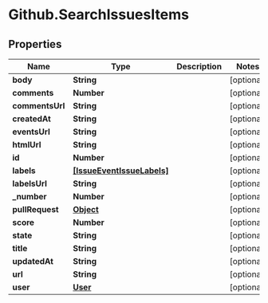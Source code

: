 # Github.SearchIssuesItems

## Properties

Name | Type | Description | Notes
------------ | ------------- | ------------- | -------------
**body** | **String** |  | [optional] 
**comments** | **Number** |  | [optional] 
**commentsUrl** | **String** |  | [optional] 
**createdAt** | **String** |  | [optional] 
**eventsUrl** | **String** |  | [optional] 
**htmlUrl** | **String** |  | [optional] 
**id** | **Number** |  | [optional] 
**labels** | [**[IssueEventIssueLabels]**](IssueEventIssueLabels.md) |  | [optional] 
**labelsUrl** | **String** |  | [optional] 
**_number** | **Number** |  | [optional] 
**pullRequest** | [**Object**](.md) |  | [optional] 
**score** | **Number** |  | [optional] 
**state** | **String** |  | [optional] 
**title** | **String** |  | [optional] 
**updatedAt** | **String** |  | [optional] 
**url** | **String** |  | [optional] 
**user** | [**User**](User.md) |  | [optional] 


